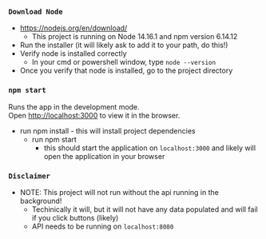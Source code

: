 ### `Download Node`
 - https://nodejs.org/en/download/
    - This project is running on Node 14.16.1 and npm version 6.14.12
 - Run the installer (it will likely ask to add it to your path, do this!)
 - Verify node is installed correctly
    - In your cmd or powershell window, type `node --version`
 - Once you verify that node is installed, go to the project directory

### `npm start`

Runs the app in the development mode.\
Open [http://localhost:3000](http://localhost:3000) to view it in the browser.

- run npm install
        - this will install project dependencies
    - run npm start
        - this should start the application on `localhost:3000` and likely will open the application in your browser

### `Disclaimer`
 - NOTE: This project will not run without the api running in the background!
    - Techinically it will, but it will not have any data populated and will fail if you click buttons (likely)
    - API needs to be running on `localhost:8080`
